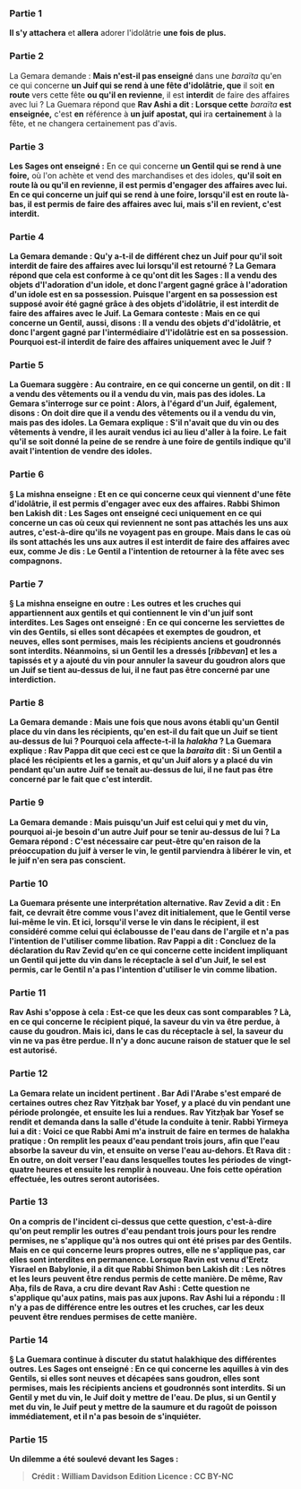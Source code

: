 
### Partie 1
<b>Il s'y attachera</b> et <b>allera</b> adorer l'idolâtrie <b>une fois de plus.</b>

### Partie 2
La Gemara demande : <b>Mais n'est-il pas enseigné</b> dans une <i>baraïta</i> qu'en ce qui concerne <b>un Juif qui se rend à une fête d'idolâtrie, que</b> il soit <b>en route</b> vers cette fête <b>ou qu'il en revienne</b>, il est <b>interdit</b> de faire des affaires avec lui ? La Guemara répond que <b>Rav Ashi a dit : Lorsque cette</b> <i>baraïta</i> <b>est enseignée,</b> c'est <b>en</b> référence à <b>un juif apostat, qui</b> ira <b>certainement</b> à la fête, et ne changera certainement pas d'avis.

### Partie 3
<b>Les Sages ont enseigné :</b> En ce qui concerne <b>un Gentil qui se rend à une foire,</b> où l'on achète et vend des marchandises et des idoles, <b>qu'il soit <b>en route</b> là <b>ou qu'il en revienne</b>, il est <b>permis</b> d'engager des affaires avec lui. En ce qui concerne <b>un juif qui se rend à une foire,</b> lorsqu'il est <b>en route</b> là-bas, il est <b>permis</b> de faire des affaires avec lui, mais s'il <b>en revient</b>, c'est <b>interdit.</b>

### Partie 4
La Gemara demande : <b>Qu'y a-t-il de différent</b> chez <b>un Juif pour qu'il soit <b>interdit</b> de faire des affaires avec lui lorsqu'il est <b>retourné ?</b> La Gemara répond que cela est conforme à ce <b>qu'ont <b>dit les Sages</b> : Il a vendu</b> des objets d'<b>l'adoration d'un idole,</b> et donc <b>l'argent</b> gagné grâce à l'adoration d'un idole est en sa possession.</b> Puisque l'argent en sa possession est supposé avoir été gagné grâce à des objets d'idolâtrie, il est interdit de faire des affaires avec le Juif. La Gemara conteste : Mais en ce qui concerne <b>un Gentil, aussi, disons : Il a vendu</b> des objets d'<b>d'idolâtrie,</b> et donc l'<b>argent</b> gagné par l'intermédiaire d'<b>l'idolâtrie est en sa possession.</b> Pourquoi est-il interdit de faire des affaires uniquement avec le Juif ?

### Partie 5
La Guemara suggère : <b>Au contraire,</b> en ce qui concerne <b>un gentil, on dit : Il a vendu des vêtements</b> ou <b>il a vendu du vin,</b> mais pas des idoles. La Gemara s'interroge sur ce point : Alors, à l'égard d'un <b>Juif, également, disons :</b> On doit <b>dire</b> que <b>il a vendu des vêtements</b> ou <b>il a vendu du vin,</b> mais pas des idoles. La Gemara explique : <b>S'il n'avait</b> que du vin ou des vêtements à vendre, <b>il les aurait vendus</b> <b>ici</b> au lieu d'aller à la foire. Le fait qu'il se soit donné la peine de se rendre à une foire de gentils indique qu'il avait l'intention de vendre des idoles.

### Partie 6
§ La mishna enseigne : <b>Et</b> en ce qui concerne <b>ceux qui viennent</b> d'une fête d'idolâtrie, il est <b>permis</b> d'engager avec eux des affaires. <b>Rabbi Shimon ben Lakish dit :</b> Les Sages <b>ont enseigné</b> ceci <b>uniquement</b> en ce qui concerne un cas <b>où</b> ceux qui reviennent <b>ne sont pas attachés les uns aux autres,</b> c'est-à-dire qu'ils ne voyagent pas en groupe. <b>Mais</b> dans le cas où <b>ils sont attachés les uns aux autres</b> il est <b>interdit</b> de faire des affaires avec eux, comme <b>Je dis :</b> Le Gentil <b>a l'intention de retourner</b> à la fête avec ses compagnons.

### Partie 7
§ La mishna enseigne en outre : <b>Les outres et les cruches</b> qui appartiennent <b>aux gentils</b> et qui contiennent le vin d'un juif sont interdites. <b>Les Sages ont enseigné :</b> En ce qui concerne les <b>serviettes de vin des Gentils,</b> si elles sont <b>décapées</b> et exemptes de goudron, et <b>neuves, elles sont permises,</b> mais les récipients <b>anciens et goudronnés</b> <b>sont interdits. </b> Néanmoins, si <b>un Gentil les a dressés [<i>ribbevan</i>] et les a tapissés et y a ajouté du vin</b> pour annuler la saveur du goudron alors que <b>un Juif se tient au-dessus de lui,</b> il ne faut <b>pas</b> être <b>concerné</b> par une interdiction.

### Partie 8
La Gemara demande : <b>Mais une fois</b> que nous avons établi <b>qu'un Gentil place du vin dans</b> les récipients, <b>qu'en est-il</b> du fait que <b>un Juif se tient au-dessus de lui ?</b> Pourquoi cela affecte-t-il la <i>halakha</i> ? La Guemara explique : <b>Rav Pappa dit</b> que <b>ceci</b> est ce que la <i>baraita</i> <b>dit :</b> Si <b>un Gentil a placé</b> les récipients <b>et les a garnis, et qu'un Juif</b> alors <b>y a placé du vin pendant qu'un autre Juif se tenait au-dessus de lui,</b> il ne faut <b>pas</b> être <b>concerné</b> par le fait que c'est interdit.

### Partie 9
La Gemara demande : <b>Mais puisqu'un Juif</b> est celui qui <b>y met du vin, pourquoi ai-je</b> besoin d'un <b>autre Juif</b> pour <b>se tenir au-dessus de lui ?</b> La Gemara répond : C'est nécessaire car <b>peut-être qu'en raison</b> de la <b>préoccupation</b> du juif à verser le vin, le gentil parviendra à <b>libérer</b> le vin, <b>et</b> le juif n'en sera <b>pas conscient</b>.

### Partie 10
La Guemara présente une interprétation alternative. <b>Rav Zevid a dit : En fait,</b> ce devrait être <b>comme vous l'avez dit initialement,</b> que le Gentil verse lui-même le vin. <b>Et ici, lorsqu'il verse</b> le vin dans le récipient, <b>il est considéré comme celui qui éclabousse de l'eau dans de l'argile</b> et n'a pas l'intention de l'utiliser comme libation. <b>Rav Pappi a dit : Concluez de</b> la déclaration <b>du Rav Zevid</b> qu'en ce qui concerne <b>cette</b> incident impliquant <b>un Gentil qui jette du vin dans le réceptacle à sel d'un Juif,</b> le sel est <b>permis,</b> car le Gentil n'a pas l'intention d'utiliser le vin comme libation.

### Partie 11
<b>Rav Ashi s'oppose à cela : Est-ce que</b> les deux cas sont <b>comparables ? Là,</b> en ce qui concerne le récipient piqué, la saveur du vin <b>va</b> être <b>perdue,</b> à cause du goudron. Mais <b>ici,</b> dans le cas du réceptacle à sel, la saveur du vin <b>ne va pas</b> être <b>perdue.</b> Il n'y a donc aucune raison de statuer que le sel est autorisé.

### Partie 12
La Gemara relate un incident pertinent . <b>Bar Adi l'Arabe s'est emparé de certaines outres chez Rav Yitzḥak bar Yosef, y a placé du vin</b> pendant une période prolongée, <b>et</b> ensuite <b>les lui a rendues.</b> Rav Yitzḥak bar Yosef <b>se rendit</b> et <b>demanda</b> dans <b>la salle d'étude</b> la conduite à tenir. <b>Rabbi Yirmeya lui a dit : Voici</b> ce que <b>Rabbi Ami m'a instruit</b> de faire en termes de <b>halakha</i> pratique :</b> On <b>remplit</b> les peaux d'<b>eau</b> pendant <b>trois jours,</b> afin que l'eau absorbe la saveur du vin, <b>et</b> ensuite <b>on verse</b> l'eau <b>au-dehors. Et Rava dit :</b> En outre, on <b>doit verser</b> l'eau dans <b>lesquelles</b> toutes les <b>périodes de vingt-quatre heures</b> et ensuite les remplir à nouveau. Une fois cette opération effectuée, les outres seront autorisées.

### Partie 13
On a <b>compris de</b> l'incident ci-dessus que <b>cette question,</b> c'est-à-dire qu'on peut remplir les outres d'eau pendant trois jours pour les rendre permises, ne s'applique qu'à <b>nos</b> outres qui ont été prises par des Gentils. <b>Mais</b> en ce qui concerne <b>leurs</b> propres outres, elle ne <b>s'applique pas</b>, car elles sont interdites en permanence. <b>Lorsque Ravin est venu</b> d'Eretz Yisrael en Babylonie, il a dit que <b>Rabbi Shimon ben Lakish dit : Les nôtres et les leurs</b> peuvent être rendus permis de cette manière. De même, <b>Rav Aḥa, fils de Rava, a cru dire devant Rav Ashi : Cette question</b> ne s'applique qu'aux <b>patins, mais pas</b> aux <b>jupons. Rav Ashi lui a répondu :</b> Il n'y a <b>pas de différence</b> entre <b>les outres et les cruches,</b> car les deux peuvent être rendues permises de cette manière.

### Partie 14
§ La Guemara continue à discuter du statut halakhique des différentes outres. <b>Les Sages ont enseigné :</b> En ce qui concerne les <b>aquilles à vin des Gentils,</b> si elles sont <b>neuves</b> et <b>décapées</b> sans goudron, <b>elles sont permises,</b> mais les récipients <b>anciens et goudronnés</b> <b>sont interdits. </b> Si <b>un Gentil y met du vin,</b> le <b>Juif</b> doit <b>y mettre de l'eau.</b> De plus, si <b>un Gentil y met du vin,</b> le <b>Juif peut y mettre de la saumure et du ragoût de poisson</b> immédiatement, <b>et</b> il n'a pas besoin de <b>s'inquiéter.</b>

### Partie 15
<b>Un dilemme a été soulevé devant</b> les Sages :

>Crédit : William Davidson Edition
>Licence : CC BY-NC